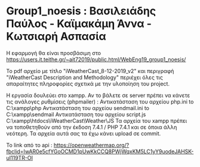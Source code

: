 # Group1_noesis : Βασιλειάδης Παύλος - Καϊμακάμη Άννα - Κωτσιαρή Ασπασία

Η εφαρμογή θα είναι προσβάσιμη στο https://users.it.teithe.gr/~ait72019/public.html/WebEng19_group1_noesis/

Το pdf αρχείο με τίτλο "iWeatherCast_8-12-2019_v2" και περιγραφή "iWeatherCast Description and Methodology" περιέχει όλες τις απαραίτητες πληροφορίες σχετικά με την υλοποίηση του project. 

Η εργασία δουλεύει στο xampp. Αν το βάλετε σε server πρέπει να κάνετε τις ανάλογες ρυθμίσεις (phpmailer) : 
Αντικατάσταση του αρχείου php.ini to C:\xampp\php 
Αντικατάσταση του αρχείου sendmail.ini to C:\xampp\sendmail
Αντικατάσταση του αρχείου script.js C:\xampp\htdocs\iWeatherCast\Weather\JS
Τα αρχεία του xampp πρέπει να τοποθετηθούν από την έκδοση 7.4.1 / PHP 7.4.1 και σε όποια άλλη νεότερη.
Τα αρχεία αυτά σας τα έχω κάνει upload σε commit. 

Το link από το api : https://openweathermap.org/?fbclid=IwAR0e5cfYGoOCMD1pUwKkCCQ8PWjWqxKM5LC1yY9uodeJAHSK-uI119TR-OI


